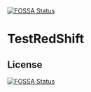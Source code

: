 [![FOSSA Status](https://app.fossa.io/api/projects/git%2Bgithub.com%2Fignatandrei%2FTestRedShift.svg?type=shield)](https://app.fossa.io/projects/git%2Bgithub.com%2Fignatandrei%2FTestRedShift?ref=badge_shield)

# TestRedShift

## License
[![FOSSA Status](https://app.fossa.io/api/projects/git%2Bgithub.com%2Fignatandrei%2FTestRedShift.svg?type=large)](https://app.fossa.io/projects/git%2Bgithub.com%2Fignatandrei%2FTestRedShift?ref=badge_large)